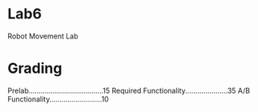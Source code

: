 Lab6
====

Robot Movement Lab

Grading
=======

Prelab.....................................15
Required Functionality.....................35
A/B Functionality..........................10
